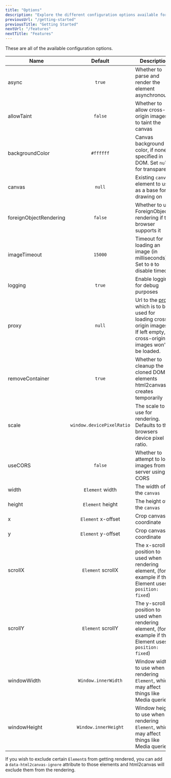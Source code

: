 ```yaml
---
title: "Options"
description: "Explore the different configuration options available for html2canvas"
previousUrl: "/getting-started"
previousTitle: "Getting Started"
nextUrl: "/features"
nextTitle: "Features"
---
```


These are all of the available configuration options.

| Name          | Default  | Description |
| ------------- | :------: | ----------- |
| async | `true` | Whether to parse and render the element asynchronously
| allowTaint | `false` | Whether to allow cross-origin images to taint the canvas
| backgroundColor | `#ffffff` | Canvas background color, if none is specified in DOM. Set `null` for transparent
| canvas | `null` | Existing `canvas` element to use as a base for drawing on
| foreignObjectRendering | `false` | Whether to use ForeignObject rendering if the browser supports it
| imageTimeout | `15000` | Timeout for loading an image (in milliseconds). Set to `0` to disable timeout.
| logging | `true` | Enable logging for debug purposes
| proxy | `null` | Url to the [proxy](/proxy/) which is to be used for loading cross-origin images. If left empty, cross-origin images won't be loaded.
| removeContainer | `true` | Whether to cleanup the cloned DOM elements html2canvas creates temporarily
| scale | `window.devicePixelRatio` | The scale to use for rendering. Defaults to the browsers device pixel ratio.
| useCORS | `false` | Whether to attempt to load images from a server using CORS
| width | `Element` width | The width of the `canvas`
| height | `Element` height | The height of the `canvas`
| x | `Element` x-offset | Crop canvas x-coordinate
| y | `Element` y-offset| Crop canvas y-coordinate
| scrollX | `Element` scrollX | The x-scroll position to used when rendering element, (for example if the Element uses `position: fixed`)
| scrollY | `Element` scrollY | The y-scroll position to used when rendering element, (for example if the Element uses `position: fixed`)
| windowWidth | `Window.innerWidth` | Window width to use when rendering `Element`, which may affect things like Media queries
| windowHeight | `Window.innerHeight` | Window height to use when rendering `Element`, which may affect things like Media queries

If you wish to exclude certain `Element`s from getting rendered, you can add a `data-html2canvas-ignore` attribute to those elements and html2canvas will exclude them from the rendering.
